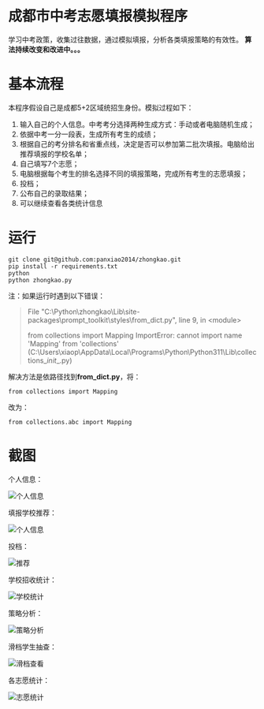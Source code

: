 # 成都市中考志愿填报模拟程序
学习中考政策，收集过往数据，通过模拟填报，分析各类填报策略的有效性。
**算法持续改变和改进中。。。**
# 基本流程
本程序假设自己是成都5+2区域统招生身份。模拟过程如下：
1. 输入自己的个人信息。中考考分选择两种生成方式：手动或者电脑随机生成；
2. 依据中考一分一段表，生成所有考生的成绩；
3. 根据自己的考分排名和省重点线，决定是否可以参加第二批次填报。电脑给出推荐填报的学校名单；
4. 自己填写7个志愿；
5. 电脑根据每个考生的排名选择不同的填报策略，完成所有考生的志愿填报；
6. 投档；
7. 公布自己的录取结果；
8. 可以继续查看各类统计信息
# 运行
```
git clone git@github.com:panxiao2014/zhongkao.git
pip install -r requirements.txt
python
python zhongkao.py
```
注：如果运行时遇到以下错误：

>File "C:\Python\zhongkao\Lib\site-packages\prompt_toolkit\styles\from_dict.py", line 9, in \<module\>
>
>  from collections import Mapping
>ImportError: cannot import name 'Mapping' from 'collections' (C:\Users\xiaop\AppData\Local\Programs\Python\Python311\Lib\collections\__init__.py)

解决方法是依路径找到**from_dict.py**，将：
```
from collections import Mapping
```
改为：
```
from collections.abc import Mapping
```
# 截图

个人信息：

![个人信息](data/screenshot/个人信息.png)

填报学校推荐：

![个人信息](data/screenshot/推荐.png)

投档：

![推荐](data/screenshot/投档.png)

学校招收统计：

![学校统计](data/screenshot/学校统计.png)

策略分析：

![策略分析](data/screenshot/策略分析.png)

滑档学生抽查：

![滑档查看](data/screenshot/滑档查看.png)

各志愿统计：

![志愿统计](data/screenshot/志愿统计.png)

